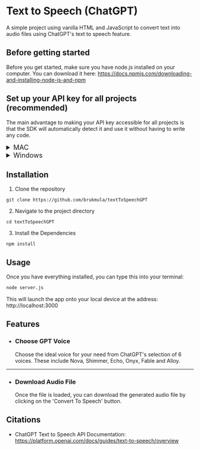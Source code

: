 # Text to Speech (ChatGPT)

A simple project using vanilla HTML and JavaScript to convert text into audio files 
using ChatGPT's text to speech feature.

## Before getting started
Before you get started, make sure you have node.js installed on your computer.
You can download it here: https://docs.npmjs.com/downloading-and-installing-node-js-and-npm


## Set up your API key for all projects (recommended)
The main advantage to making your API key accessible for all projects is that the SDK will automatically detect it and use it without having to write any code.
<details>
  <summary style="font-size: large">MAC</summary>

### 1. Open Terminal:
You can find it in the Applications folder or search for it using Spotlight (Command + Space).

### 2.Edit bash profile: 
Use the command <span style="background-color: #ccc; color: black">nano ~/.bash_profile </span>  or 
<span style="background-color: #ccc; color: black">nano ~/.zshrc </span>
(for newer MacOS versions) to open the profile file in a text editor.

### 3. Add Environment Variable: 
In the editor, ensure you have set your API key as shown below, replacing your-api-key-here with your actual API key:

```angular2html
export OPENAI_API_KEY='your-api-key-here'
```

### 1. Save and exit: 
Press Ctrl+O to write the changes, followed by Ctrl+X to close the editor.

### 2. Load your profile: 
Use the command source ~/.bash_profile or source ~/.zshrc to load the updated profile.

### 3. Verification: 
Verify the setup by typing echo $OPENAI_API_KEY in the terminal. It should display your API key.

</details>

<details>
  <summary style="font-size: large">Windows</summary>

### 1. Open command prompt: 
You can find it by searching "cmd" in the start menu.

### 2. Set environment variable in the current session: 
To set the environment variable in the current session, use the command below, replacing your-api-key-here with your actual API key:

```terminal
setx OPENAI_API_KEY "your-api-key-here"
```

This command will set the OPENAI_API_KEY environment variable for the current session.

### 1. Permanent setup: To make the setup permanent, add the variable through the system properties as follows:

- Right-click on 'This PC' or 'My Computer' and select 'Properties'.
- Click on 'Advanced system settings'.
- Click the 'Environment Variables' button.
- In the 'System variables' section, click 'New...' and enter OPENAI_API_KEY as the variable name and your API key as the variable value.

### 2. Verification: 
To verify the setup, reopen the command prompt and type the command below. It should display your API key: 

```
echo %OPENAI_API_KEY%
```
</details>


## Installation

1. Clone the repository

```
git clone https://github.com/brukmula/textToSpeechGPT
```

2. Navigate to the project directory

```terminal
cd textToSpeechGPT
```

3. Install the Dependencies

```
npm install 
```

## Usage

Once you have everything installed, you can type this into your terminal:

```bash
node server.js
```

This will launch the app onto your local device at the address: http://localhost:3000

## Features

- ### Choose GPT Voice
  Choose the ideal voice for your need from ChatGPT's selection of 6 voices. These include Nova,
  Shimmer, Echo, Onyx, Fable and Alloy.  

---
- ### Download Audio File
  Once the file is loaded, you can download the generated audio file by clicking on the 
  'Convert To Speech' button. 


## Citations
- ChatGPT Text to Speech API Documentation: https://platform.openai.com/docs/guides/text-to-speech/overview
